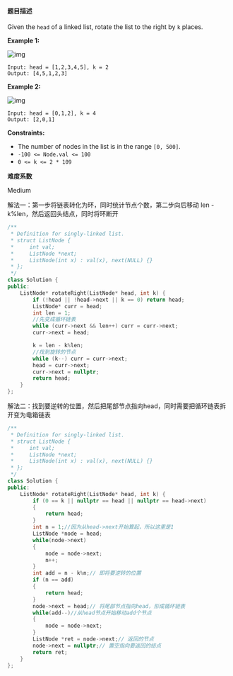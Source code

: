 #### **题目描述**
Given the `head` of a linked list, rotate the list to the right by `k` places.

 

**Example 1:**

![img](https://assets.leetcode.com/uploads/2020/11/13/rotate1.jpg)

```
Input: head = [1,2,3,4,5], k = 2
Output: [4,5,1,2,3]
```

**Example 2:**

![img](https://assets.leetcode.com/uploads/2020/11/13/roate2.jpg)

```
Input: head = [0,1,2], k = 4
Output: [2,0,1]
```

 

**Constraints:**

- The number of nodes in the list is in the range `[0, 500]`.
- `-100 <= Node.val <= 100`
- `0 <= k <= 2 * 109`

**难度系数**    

Medium  

解法一：第一步将链表转化为环，同时统计节点个数，第二步向后移动 len - k%len，然后返回头结点，同时将环断开

```c++
/**
 * Definition for singly-linked list.
 * struct ListNode {
 *     int val;
 *     ListNode *next;
 *     ListNode(int x) : val(x), next(NULL) {}
 * };
 */
class Solution {
public:
	ListNode* rotateRight(ListNode* head, int k) {
		if (!head || !head->next || k == 0) return head;
		ListNode* curr = head;
		int len = 1;
		//先变成循环链表
		while (curr->next && len++) curr = curr->next;
		curr->next = head;

		k = len - k%len;
		//找到旋转的节点
		while (k--) curr = curr->next;
		head = curr->next;
		curr->next = nullptr;
		return head;
	}
};
```

解法二：找到要逆转的位置，然后把尾部节点指向head，同时需要把循环链表拆开变为电箱链表

```c++
/**
 * Definition for singly-linked list.
 * struct ListNode {
 *     int val;
 *     ListNode *next;
 *     ListNode(int x) : val(x), next(NULL) {}
 * };
 */
class Solution {
public:
    ListNode* rotateRight(ListNode* head, int k) {
        if (0 == k || nullptr == head || nullptr == head->next)
        {
            return head;
        }
        int n = 1;//因为从head->next开始算起，所以这里是1
        ListNode *node = head;
        while(node->next)
        {
            node = node->next;
            n++;
        }
        int add = n - k%n;// 即将要逆转的位置
        if (n == add)
        {
            return head;
        }
        node->next = head;// 将尾部节点指向head，形成循环链表
        while(add--)//从head节点开始移动add个节点
        {
            node = node->next;
        }
        ListNode *ret = node->next;// 返回的节点
        node->next = nullptr;// 置空指向要返回的结点
        return ret;
    }
};

```
